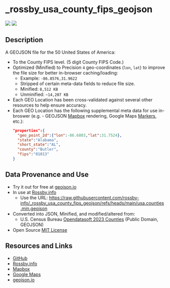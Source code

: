 # _rossby_usa_county_fips_geojson

[![](https://img.shields.io/badge/JSON-7.24.25-deeppink.svg?label=usa&#45;counties&#45;min.json)](https://www.rossby.info)
[![](https://img.shields.io/badge/MIT-License-red.svg)](https://opensource.org/license/mit)

## Description

A GEOJSON file for the 50 United States of America:
* To the County FIPS level. (5 digit County FIPS Code.)
* Optimized (Minified) to Precision `4` geo-coordinates (`lon`, `lat`) to improve the file size for better in-browser caching/loading:
  * Example: `-86.8576,31.9622`
  * Stripped of certain meta-data fields to reduce file size.
  * Minified: `8,512 KB`
  * Unminified: `~14,207 KB`
* Each GEO Location has been cross-validated against several other resources to help ensure accuracy.
* Each GEO Location has the following supplemental meta data for use in-broswer (e.g. - GEOJSON [Mapbox](https://www.mapbox.com/) rendering, Google Maps [Markers](https://developers.google.com/maps/documentation/javascript/3d/marker-overview), etc.):
  ```json
  "properties":{
    "geo_point_2d":{"lon":-86.6803,"lat":31.7524},
    "state":"Alabama",
    "short_state":"AL",
    "county":"Butler",
    "fips":"01013"
  }
  ```

## Data Provenance and Use

* Try it out for free at [geojson.io](https://geojson.io)
* In use at [Rossby.info](https://www.rossby.info/)
  * Use the URL: https://raw.githubusercontent.com/rossby-info/_rossby_usa_county_fips_geojson/refs/heads/main/usa.counties.min.geojson
* Converted into JSON, Minified, and modified/altered from:
    * U.S. Census Bureau [Opendatasoft 2023 Counties](https://public.opendatasoft.com/explore/dataset/georef-united-states-of-america-county) (Public Domain, GEOJSON)
* Open Source [MIT License](https://opensource.org/license/mit)

## Resources and Links

* [GitHub](https://github.com/rossby-info/_rossby_usa_county_fips_geojson)
* [Rossby.info](https://www.rossby.info/)
* [Mapbox](https://www.mapbox.com/)
* [Google Maps](https://developers.google.com/maps)
* [geojson.io](https://geojson.io)